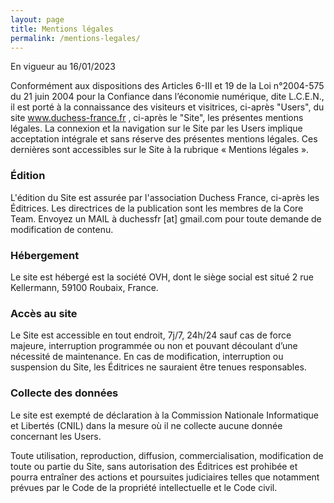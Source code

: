 ```yaml
---
layout: page
title: Mentions légales
permalink: /mentions-legales/
---
```


En vigueur au 16/01/2023

Conformément aux dispositions des Articles 6-III et 19 de la Loi n°2004-575 du 21 juin 2004 pour la Confiance dans l’économie numérique, dite L.C.E.N., il est porté à la connaissance des visiteurs et visitrices, ci-après "Users", du site www.duchess-france.fr , ci-après le "Site", les présentes mentions légales.
La connexion et la navigation sur le Site par les Users implique acceptation intégrale et sans réserve des présentes mentions légales.
Ces dernières sont accessibles sur le Site à la rubrique « Mentions légales ».

### Édition

L'édition du Site est assurée par l'association Duchess France, ci-après les Éditrices. Les directrices de la publication sont les membres de la Core Team. Envoyez un MAIL à duchessfr [at] gmail.com pour toute demande de modification de contenu.

### Hébergement

Le site est hébergé est la société OVH, dont le siège social est situé 2 rue Kellermann, 59100 Roubaix, France.

### Accès au site

Le Site est accessible en tout endroit, 7j/7, 24h/24 sauf cas de force majeure, interruption programmée ou non et pouvant découlant d’une nécessité de maintenance.
En cas de modification, interruption ou suspension du Site, les Éditrices ne sauraient être tenues responsables.

### Collecte des données

Le site est exempté de déclaration à la Commission Nationale Informatique et Libertés (CNIL) dans la mesure où il ne collecte aucune donnée concernant les Users.

Toute utilisation, reproduction, diffusion, commercialisation, modification de toute ou partie du Site, sans autorisation des Éditrices est prohibée et pourra entraîner des actions et poursuites judiciaires telles que notamment prévues par le Code de la propriété intellectuelle et le Code civil.

